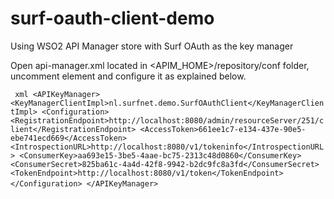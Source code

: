 # surf-oauth-client-demo
Using WSO2 API Manager store with Surf OAuth as the key manager


Open api-manager.xml located in <APIM_HOME>/repository/conf folder, uncomment <APIKeyManager> element and configure it as explained below.

` ` ` xml
<APIKeyManager>
  <KeyManagerClientImpl>nl.surfnet.demo.SurfOAuthClient</KeyManagerClientImpl>
  <Configuration>    
    <RegistrationEndpoint>http://localhost:8080/admin/resourceServer/251/client</RegistrationEndpoint>
    <AccessToken>661ee1c7-e134-437e-90e5-ebe741ecd669</AccessToken>
    <IntrospectionURL>http://localhost:8080/v1/tokeninfo</IntrospectionURL>
    <ConsumerKey>aa693e15-3be5-4aae-bc75-2313c48d0860</ConsumerKey>
    <ConsumerSecret>825ba61c-4a4d-42f8-9942-b2dc9fc8a3fd</ConsumerSecret>
    <TokenEndpoint>http://localhost:8080/v1/token</TokenEndpoint>
  </Configuration>
</APIKeyManager>
 ` ` ` 
